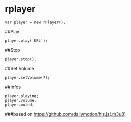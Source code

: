 # rplayer

```
var player = new rPlayer();
```

##Play

```
player.play('URL');
```

##Stop

```
player.stop();
```

##Set Volume

```
player.setVolume(7);
```

##Infos

```
player.playing;
player.volume;
player.muted;
```

###based on https://github.com/dailymotion/hls.js(.m3u8)
